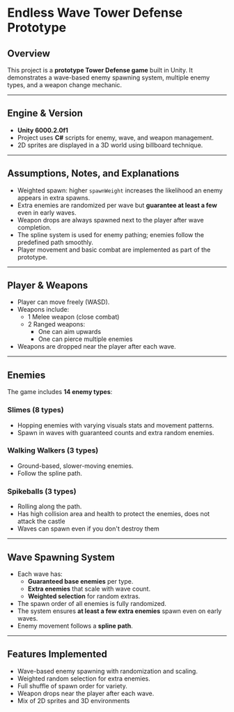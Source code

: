 # Endless Wave Tower Defense Prototype

## Overview
This project is a **prototype Tower Defense game** built in Unity. It demonstrates a wave-based enemy spawning system, multiple enemy types, and a weapon change mechanic.

---
## Engine & Version
- **Unity 6000.2.0f1**  
- Project uses **C#** scripts for enemy, wave, and weapon management.
- 2D sprites are displayed in a 3D world using billboard technique.

---

## Assumptions, Notes, and Explanations 
- Weighted spawn: higher `spawnWeight` increases the likelihood an enemy appears in extra spawns.  
- Extra enemies are randomized per wave but **guarantee at least a few** even in early waves.  
- Weapon drops are always spawned next to the player after wave completion.  
- The spline system is used for enemy pathing; enemies follow the predefined path smoothly.  
- Player movement and basic combat are implemented as part of the prototype.

---

## Player & Weapons
- Player can move freely (WASD).  
- Weapons include:
  - 1 Melee weapon (close combat)
  - 2 Ranged weapons:
    - One can aim upwards
    - One can pierce multiple enemies  
- Weapons are dropped near the player after each wave.

---

## Enemies
The game includes **14 enemy types**:

### Slimes (8 types)
- Hopping enemies with varying visuals stats and movement patterns.
- Spawn in waves with guaranteed counts and extra random enemies.

### Walking Walkers (3 types)
- Ground-based, slower-moving enemies.
- Follow the spline path.

### Spikeballs (3 types)
- Rolling along the path.
- Has high collision area and health to protect the enemies, does not attack the castle
- Waves can spawn even if you don't destroy them


---

## Wave Spawning System
- Each wave has:
  - **Guaranteed base enemies** per type.
  - **Extra enemies** that scale with wave count.
  - **Weighted selection** for random extras.
- The spawn order of all enemies is fully randomized.
- The system ensures **at least a few extra enemies** spawn even on early waves.
- Enemy movement follows a **spline path**.

---

## Features Implemented
- Wave-based enemy spawning with randomization and scaling.
- Weighted random selection for extra enemies.
- Full shuffle of spawn order for variety.
- Weapon drops near the player after each wave.
- Mix of 2D sprites and 3D environments

